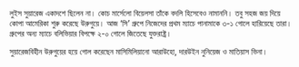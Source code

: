 লুইস সুয়ারেজ একাদশে ছিলেন না। কোচ মার্সেলো বিয়েলসা তাঁকে বদলি হিসেবেও নামাননি। তবু সহজ জয় দিয়ে কোপা আমেরিকা শুরু করেছে উরুগুয়ে। আজ ‘সি’ গ্রুপে নিজেদের প্রথম ম্যাচে পানামাকে ৩-১ গোলে হারিয়েছে তারা। গ্রুপের অন্য ম্যাচে বলিভিয়ার বিপক্ষে ২-০ গোলে জিতেছে যুক্তরাষ্ট্র।

সুয়ারেজবিহীন উরুগুয়ের হয়ে গোল করেছেন মাসিমিলিয়ানো আরাউহো, দারউইন নুনিয়েজ ও মাতিয়াস ভিনা।
